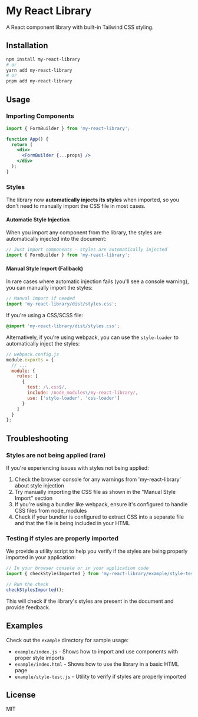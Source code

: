 # My React Library

A React component library with built-in Tailwind CSS styling.

## Installation

```bash
npm install my-react-library
# or
yarn add my-react-library
# or
pnpm add my-react-library
```

## Usage

### Importing Components

```jsx
import { FormBuilder } from 'my-react-library';

function App() {
  return (
    <div>
      <FormBuilder {...props} />
    </div>
  );
}
```

### Styles

The library now **automatically injects its styles** when imported, so you don't need to manually import the CSS file in most cases.

#### Automatic Style Injection

When you import any component from the library, the styles are automatically injected into the document:

```jsx
// Just import components - styles are automatically injected
import { FormBuilder } from 'my-react-library';
```

#### Manual Style Import (Fallback)

In rare cases where automatic injection fails (you'll see a console warning), you can manually import the styles:

```jsx
// Manual import if needed
import 'my-react-library/dist/styles.css';
```

If you're using a CSS/SCSS file:

```css
@import 'my-react-library/dist/styles.css';
```

Alternatively, if you're using webpack, you can use the `style-loader` to automatically inject the styles:

```js
// webpack.config.js
module.exports = {
  // ...
  module: {
    rules: [
      {
        test: /\.css$/,
        include: /node_modules\/my-react-library/,
        use: ['style-loader', 'css-loader']
      }
    ]
  }
};
```

## Troubleshooting

### Styles are not being applied (rare)

If you're experiencing issues with styles not being applied:

1. Check the browser console for any warnings from 'my-react-library' about style injection
2. Try manually importing the CSS file as shown in the "Manual Style Import" section
3. If you're using a bundler like webpack, ensure it's configured to handle CSS files from node_modules
4. Check if your bundler is configured to extract CSS into a separate file and that the file is being included in your HTML

### Testing if styles are properly imported

We provide a utility script to help you verify if the styles are being properly imported in your application:

```jsx
// In your browser console or in your application code
import { checkStylesImported } from 'my-react-library/example/style-test';

// Run the check
checkStylesImported();
```

This will check if the library's styles are present in the document and provide feedback.

## Examples

Check out the `example` directory for sample usage:

- `example/index.js` - Shows how to import and use components with proper style imports
- `example/index.html` - Shows how to use the library in a basic HTML page
- `example/style-test.js` - Utility to verify if styles are properly imported

## License

MIT